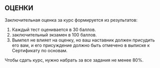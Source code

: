 ## ОЦЕНКИ

Заключительная оценка за курс формируется из результатов:1. Каждый тест оценивается в 30 баллов.2. заключительный экзамен в 100 баллов.3. Вымпел не влияет на оценку, но ваш наставник должен присудить его вам, и его присуждение должно быть отмечено в выписке к Сертификату по основам.Чтобы сдать курс, нужно набрать за все задания не менее 80%.

